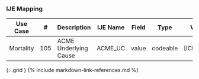 ### IJE Mapping

| **Use Case** |  **#**   |  **Description**  | **IJE Name**  |  **Field**  |  **Type**  | **Value Set/Comments**  |
| :---------: | --------------- | ------------ | ------------- | ---------- | ---------- | -------------- |
| Mortality | 105 | ACME Underlying Cause | ACME_UC | value |codeable |[ICD10CausesOfDeathVS] |
{: .grid }
{% include markdown-link-references.md %}
